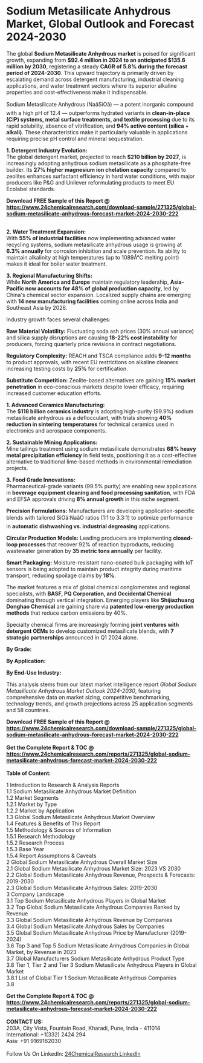 <h1>Sodium Metasilicate Anhydrous Market, Global Outlook and Forecast 2024-2030</h1><p>The global <strong>Sodium Metasilicate Anhydrous market</strong> is poised for significant growth, expanding from <strong>$92.4 million in 2024 to an anticipated $135.6 million by 2030</strong>, registering a steady <strong>CAGR of 5.8% during the forecast period of 2024-2030</strong>. This upward trajectory is primarily driven by escalating demand across detergent manufacturing, industrial cleaning applications, and water treatment sectors where its superior alkaline properties and cost-effectiveness make it indispensable.</p><p>Sodium Metasilicate Anhydrous (NaâSiOâ) — a potent inorganic compound with a high pH of 12.4 — outperforms hydrated variants in <strong>clean-in-place (CIP) systems, metal surface treatments, and textile processing</strong> due to its rapid solubility, absence of vitrification, and <strong>94% active content (silica + alkali)</strong>. These characteristics make it particularly valuable in applications requiring precise pH control and mineral sequestration.</p><p><strong>1. Detergent Industry Evolution:</strong><br>
The global detergent market, projected to reach <strong>$210 billion by 2027</strong>, is increasingly adopting anhydrous sodium metasilicate as a phosphate-free builder. Its <strong>27% higher magnesium ion chelation capacity</strong> compared to zeolites enhances surfactant efficiency in hard water conditions, with major producers like P&amp;G and Unilever reformulating products to meet EU Ecolabel standards.</p><div><b>Download FREE Sample of this Report @ 
            <a href="https://www.24chemicalresearch.com/download-sample/271325/global-sodium-metasilicate-anhydrous-forecast-market-2024-2030-222">
            https://www.24chemicalresearch.com/download-sample/271325/global-sodium-metasilicate-anhydrous-forecast-market-2024-2030-222</a></b></div><br><p><strong>2. Water Treatment Expansion:</strong><br>
With <strong>55% of industrial facilities</strong> now implementing advanced water recycling systems, sodium metasilicate anhydrous usage is growing at <strong>6.3% annually</strong> for corrosion inhibition and scale prevention. Its ability to maintain alkalinity at high temperatures (up to 1089Â°C melting point) makes it ideal for boiler water treatment.</p><p><strong>3. Regional Manufacturing Shifts:</strong><br>
While <strong>North America and Europe</strong> maintain regulatory leadership, <strong>Asia-Pacific now accounts for 48% of global production capacity</strong>, led by China's chemical sector expansion. Localized supply chains are emerging with <strong>14 new manufacturing facilities</strong> coming online across India and Southeast Asia by 2026.</p><p>Industry growth faces several challenges:</p><p><strong>Raw Material Volatility:</strong> Fluctuating soda ash prices (30% annual variance) and silica supply disruptions are causing <strong>18-22% cost instability</strong> for producers, forcing quarterly price revisions in contract negotiations.</p><p><strong>Regulatory Complexity:</strong> REACH and TSCA compliance adds <strong>9-12 months</strong> to product approvals, with recent EU restrictions on alkaline cleaners increasing testing costs by <strong>25%</strong> for certification.</p><p><strong>Substitute Competition:</strong> Zeolite-based alternatives are gaining <strong>15% market penetration</strong> in eco-conscious markets despite lower efficacy, requiring increased customer education efforts.</p><p><strong>1. Advanced Ceramics Manufacturing:</strong><br>
The <strong>$118 billion ceramics industry</strong> is adopting high-purity (99.9%) sodium metasilicate anhydrous as a deflocculant, with trials showing <strong>40% reduction in sintering temperatures</strong> for technical ceramics used in electronics and aerospace components.</p><p><strong>2. Sustainable Mining Applications:</strong><br>
Mine tailings treatment using sodium metasilicate demonstrates <strong>68% heavy metal precipitation efficiency</strong> in field tests, positioning it as a cost-effective alternative to traditional lime-based methods in environmental remediation projects.</p><p><strong>3. Food Grade Innovations:</strong><br>
Pharmaceutical-grade variants (99.5% purity) are enabling new applications in <strong>beverage equipment cleaning and food processing sanitation</strong>, with FDA and EFSA approvals driving <strong>8% annual growth</strong> in this niche segment.</p><p><strong>Precision Formulations:</strong> Manufacturers are developing application-specific blends with tailored SiOâ:NaâO ratios (1:1 to 3.3:1) to optimize performance in <strong>automatic dishwashing vs. industrial degreasing</strong> applications.</p><p><strong>Circular Production Models:</strong> Leading producers are implementing <strong>closed-loop processes</strong> that recover 92% of reaction byproducts, reducing wastewater generation by <strong>35 metric tons annually</strong> per facility.</p><p><strong>Smart Packaging:</strong> Moisture-resistant nano-coated bulk packaging with IoT sensors is being adopted to maintain product integrity during maritime transport, reducing spoilage claims by <strong>18%</strong>.</p><p>The market features a mix of global chemical conglomerates and regional specialists, with <strong>BASF, PQ Corporation, and Occidental Chemical</strong> dominating through vertical integration. Emerging players like <strong>Shijiazhuang Donghao Chemical</strong> are gaining share via <strong>patented low-energy production methods</strong> that reduce carbon emissions by 40%.</p><p>Specialty chemical firms are increasingly forming <strong>joint ventures with detergent OEMs</strong> to develop customized metasilicate blends, with <strong>7 strategic partnerships</strong> announced in Q1 2024 alone.</p><p><strong>By Grade:</strong></p><p><strong>By Application:</strong></p><p><strong>By End-Use Industry:</strong></p><p>This analysis stems from our latest market intelligence report <em>Global Sodium Metasilicate Anhydrous Market Outlook 2024-2030</em>, featuring comprehensive data on market sizing, competitive benchmarking, technology trends, and growth projections across 25 application segments and 58 countries.</p><div><b>Download FREE Sample of this Report @ 
            <a href="https://www.24chemicalresearch.com/download-sample/271325/global-sodium-metasilicate-anhydrous-forecast-market-2024-2030-222">
            https://www.24chemicalresearch.com/download-sample/271325/global-sodium-metasilicate-anhydrous-forecast-market-2024-2030-222</a></b></div><br><div><b>Get the Complete Report & TOC @ 
            <a href="https://www.24chemicalresearch.com/reports/271325/global-sodium-metasilicate-anhydrous-forecast-market-2024-2030-222">
            https://www.24chemicalresearch.com/reports/271325/global-sodium-metasilicate-anhydrous-forecast-market-2024-2030-222</a></b></div><br>
            <b>Table of Content:</b><p>1 Introduction to Research & Analysis Reports<br />
    1.1 Sodium Metasilicate Anhydrous Market Definition<br />
    1.2 Market Segments<br />
        1.2.1 Market by Type<br />
        1.2.2 Market by Application<br />
    1.3 Global Sodium Metasilicate Anhydrous Market Overview<br />
    1.4 Features & Benefits of This Report<br />
    1.5 Methodology & Sources of Information<br />
        1.5.1 Research Methodology<br />
        1.5.2 Research Process<br />
        1.5.3 Base Year<br />
        1.5.4 Report Assumptions & Caveats<br />
2 Global Sodium Metasilicate Anhydrous Overall Market Size<br />
    2.1 Global Sodium Metasilicate Anhydrous Market Size: 2023 VS 2030<br />
    2.2 Global Sodium Metasilicate Anhydrous Revenue, Prospects & Forecasts: 2019-2030<br />
    2.3 Global Sodium Metasilicate Anhydrous Sales: 2019-2030<br />
3 Company Landscape<br />
    3.1 Top Sodium Metasilicate Anhydrous Players in Global Market<br />
    3.2 Top Global Sodium Metasilicate Anhydrous Companies Ranked by Revenue<br />
    3.3 Global Sodium Metasilicate Anhydrous Revenue by Companies<br />
    3.4 Global Sodium Metasilicate Anhydrous Sales by Companies<br />
    3.5 Global Sodium Metasilicate Anhydrous Price by Manufacturer (2019-2024)<br />
    3.6 Top 3 and Top 5 Sodium Metasilicate Anhydrous Companies in Global Market, by Revenue in 2023<br />
    3.7 Global Manufacturers Sodium Metasilicate Anhydrous Product Type<br />
    3.8 Tier 1, Tier 2 and Tier 3 Sodium Metasilicate Anhydrous Players in Global Market<br />
        3.8.1 List of Global Tier 1 Sodium Metasilicate Anhydrous Companies<br />
        3.8</p><div><b>Get the Complete Report & TOC @ 
            <a href="https://www.24chemicalresearch.com/reports/271325/global-sodium-metasilicate-anhydrous-forecast-market-2024-2030-222">
            https://www.24chemicalresearch.com/reports/271325/global-sodium-metasilicate-anhydrous-forecast-market-2024-2030-222</a></b></div><br><b>CONTACT US:</b><br>
            203A, City Vista, Fountain Road, Kharadi, Pune, India - 411014<br>
            International: +1(332) 2424 294<br>
            Asia: +91 9169162030 <br><br>
            Follow Us On LinkedIn: <a href="https://www.linkedin.com/company/24chemicalresearch/">24ChemicalResearch LinkedIn</a>